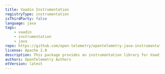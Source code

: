 ```yaml
---
title: Vaadin Instrumentation
registryType: instrumentation
isThirdParty: false
language: java
tags:
    - vaadin
    - instrumentation
    - java
repo: https://github.com/open-telemetry/opentelemetry-java-instrumentation/tree/main/instrumentation/vaadin-14.2
license: Apache 2.0
description: This package provides an instrumentation library for Vaadin
authors: OpenTelemetry Authors
otVersion: latest
---
```


